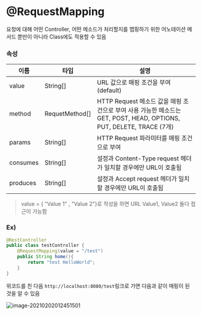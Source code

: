 # @RequestMapping

요청에 대해 어떤 Controller, 어떤 메소드가 처리할지를 맵핑하기 위한 어노테이션
메서드 뿐만이 아니라 Class에도 적용할 수 있음

### 속성

| **이름** | **타입**       | **설명**                                                     |
| -------- | -------------- | ------------------------------------------------------------ |
| value    | String[]       | URL 값으로 매핑 조건을 부여 (default)                        |
| method   | RequetMethod[] | HTTP Request 메소드 값을 매핑 조건으로 부여 사용 가능한 메소드는 GET, POST, HEAD, OPTIONS, PUT, DELETE, TRACE (7개) |
| params   | String[]       | HTTP Request 파라미터를 매핑 조건으로 부여                   |
| consumes | String[]       | 설정과 Content-Type request 헤더가 일치할 경우에만 URL이 호출됨 |
| produces | String[]       | 설정과 Accept request 헤더가 일치할 경우에만 URL이 호출됨    |

> value = { "Value 1" , "Value 2"}로 작성을 하면 URL Value1, Value2 둘다 접근이 가능함

### Ex)

```java
@RestController
public class testController {
    @RequestMapping(value = "/test")
    public String home(){
        return "test HelloWorld";
    }
}
```

위코드를 친 다음 `http://localhost:8080/test`링크로 가면 다음과 같이 매핑이 된 것을 알 수 있음

![image-20210202012451501](C:\Users\user\AppData\Roaming\Typora\typora-user-images\image-20210202012451501.png)

